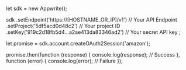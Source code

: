 let sdk = new Appwrite();

sdk
    .setEndpoint('https://[HOSTNAME_OR_IP]/v1') // Your API Endpoint
    .setProject('5df5acd0d48c2') // Your project ID
    .setKey('919c2d18fb5d4...a2ae413da83346ad2') // Your secret API key
;

let promise = sdk.account.createOAuth2Session('amazon');

promise.then(function (response) {
    console.log(response); // Success
}, function (error) {
    console.log(error); // Failure
});